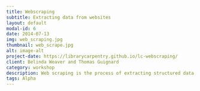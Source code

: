```yaml
---
title: Webscraping
subtitle: Extracting data from websites
layout: default
modal-id: 6
date: 2014-07-13
img: web_scraping.jpg
thumbnail: web_scrape.jpg
alt: image-alt
project-date: https://librarycarpentry.github.io/lc-webscraping/
client: Belinda Weaver and Thomas Guignard
category: workshop
description: Web scraping is the process of extracting structured data from websites.
tags: Alpha
---
```

